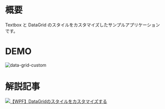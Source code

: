 # 概要

Textbox と DataGrid のスタイルをカスタマイズしたサンプルアプリケーションです。

# DEMO

![data-grid-custom](https://github.com/shimanamisan/hn-pgtech-blog/assets/49751604/7e1a35ed-32cf-49cf-b149-b7ae72318612)

# 解説記事

[![【WPF】DataGridのスタイルをカスタマイズする](https://github.com/shimanamisan/hn-pgtech-blog/assets/49751604/79480ccd-f382-4981-bd3d-4a3174716ffa)](https://blog.hn-pgtech.com/2024-07-04/)